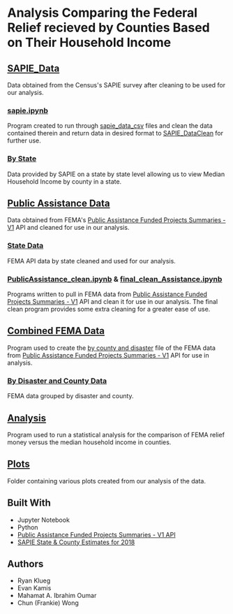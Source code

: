 # Analysis Comparing the Federal Relief recieved by Counties Based on Their Household Income
## [SAPIE_Data](SAPIE_DataClean)
Data obtained from the Census's SAPIE survey after cleaning to be used for our analysis.
### [sapie.ipynb](SAPIE_DataClean/sapie.ipynb)
Program created to run through [sapie_data_csv](sapie_data_csv) files and clean the data contained therein and return data in desired format to [SAPIE_DataClean](SAPIE_DataClean) for further use.
### [By State](SAPIE_DataClean/ByState)
Data provided by SAPIE on a state by state level allowing us to view Median Household Income by county in a state.
## [Public Assistance Data](publicAssistanceData)
Data obtained from FEMA's [Public Assistance Funded Projects Summaries - V1](https://www.fema.gov/openfema-dataset-public-assistance-funded-projects-summaries-v1) API and cleaned for use in our analysis.
### [State Data](publicAssistanceData/output_data/state_data)
FEMA API data by state cleaned and used for our analysis.
### [PublicAssistance_clean.ipynb](publicAssistanceData/PublicAssistance_clean.ipynb) & [final_clean_Assistance.ipynb](publicAssistanceData/final_clean_Assistance.ipynb)
Programs written to pull in FEMA data from [Public Assistance Funded Projects Summaries - V1](https://www.fema.gov/openfema-dataset-public-assistance-funded-projects-summaries-v1) API and clean it for use in our analysis. The final clean program provides some extra cleaning for a greater ease of use.
## [Combined FEMA Data](FEMA_combineClean.ipynb)
Program used to create the [by county and disaster](byDisasterandCounty.csv) file of the FEMA data from [Public Assistance Funded Projects Summaries - V1](https://www.fema.gov/openfema-dataset-public-assistance-funded-projects-summaries-v1) API for use in analysis.
### [By Disaster and County Data](byDisasterandCounty.csv)
FEMA data grouped by disaster and county.
## [Analysis](SAPIE_analysis.ipynb)
Program used to run a statistical analysis for the comparison of FEMA relief money versus the median household income in counties.
## [Plots](plots)
Folder containing various plots created from our analysis of the data.
## Built With
* Jupyter Notebook
* Python
* [Public Assistance Funded Projects Summaries - V1 API](https://www.fema.gov/openfema-dataset-public-assistance-funded-projects-summaries-v1)
* [SAPIE State & County Estimates for 2018](https://www.census.gov/data/datasets/2018/demo/saipe/2018-state-and-county.html)
## Authors
* Ryan Klueg
* Evan Kamis
* Mahamat A. Ibrahim Oumar
* Chun (Frankie) Wong
